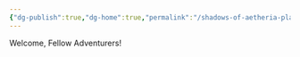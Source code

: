 ```yaml
---
{"dg-publish":true,"dg-home":true,"permalink":"/shadows-of-aetheria-player-wiki/","tags":["gardenEntry"],"dgPassFrontmatter":true}
---
```


Welcome, Fellow Adventurers!
